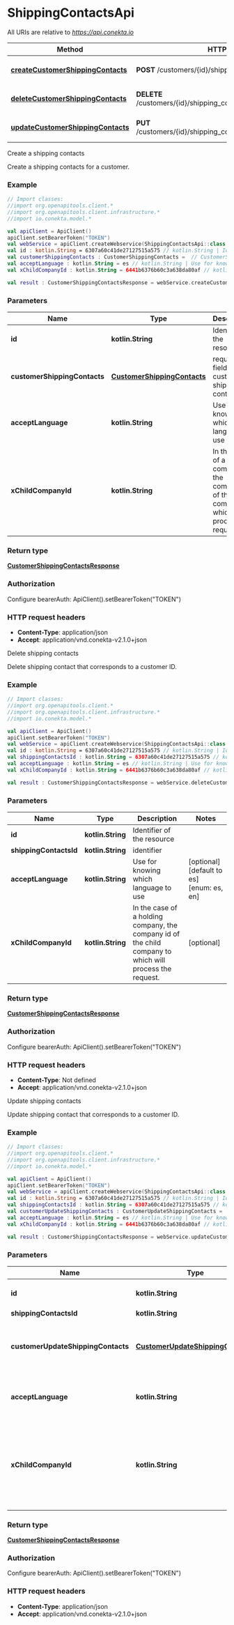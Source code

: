 # ShippingContactsApi

All URIs are relative to *https://api.conekta.io*

Method | HTTP request | Description
------------- | ------------- | -------------
[**createCustomerShippingContacts**](ShippingContactsApi.md#createCustomerShippingContacts) | **POST** /customers/{id}/shipping_contacts | Create a shipping contacts
[**deleteCustomerShippingContacts**](ShippingContactsApi.md#deleteCustomerShippingContacts) | **DELETE** /customers/{id}/shipping_contacts/{shipping_contacts_id} | Delete shipping contacts
[**updateCustomerShippingContacts**](ShippingContactsApi.md#updateCustomerShippingContacts) | **PUT** /customers/{id}/shipping_contacts/{shipping_contacts_id} | Update shipping contacts



Create a shipping contacts

Create a shipping contacts for a customer.

### Example
```kotlin
// Import classes:
//import org.openapitools.client.*
//import org.openapitools.client.infrastructure.*
//import io.conekta.model.*

val apiClient = ApiClient()
apiClient.setBearerToken("TOKEN")
val webService = apiClient.createWebservice(ShippingContactsApi::class.java)
val id : kotlin.String = 6307a60c41de27127515a575 // kotlin.String | Identifier of the resource
val customerShippingContacts : CustomerShippingContacts =  // CustomerShippingContacts | requested field for customer shippings contacts
val acceptLanguage : kotlin.String = es // kotlin.String | Use for knowing which language to use
val xChildCompanyId : kotlin.String = 6441b6376b60c3a638da80af // kotlin.String | In the case of a holding company, the company id of the child company to which will process the request.

val result : CustomerShippingContactsResponse = webService.createCustomerShippingContacts(id, customerShippingContacts, acceptLanguage, xChildCompanyId)
```

### Parameters

Name | Type | Description  | Notes
------------- | ------------- | ------------- | -------------
 **id** | **kotlin.String**| Identifier of the resource |
 **customerShippingContacts** | [**CustomerShippingContacts**](CustomerShippingContacts.md)| requested field for customer shippings contacts |
 **acceptLanguage** | **kotlin.String**| Use for knowing which language to use | [optional] [default to es] [enum: es, en]
 **xChildCompanyId** | **kotlin.String**| In the case of a holding company, the company id of the child company to which will process the request. | [optional]

### Return type

[**CustomerShippingContactsResponse**](CustomerShippingContactsResponse.md)

### Authorization


Configure bearerAuth:
    ApiClient().setBearerToken("TOKEN")

### HTTP request headers

 - **Content-Type**: application/json
 - **Accept**: application/vnd.conekta-v2.1.0+json


Delete shipping contacts

Delete shipping contact that corresponds to a customer ID.

### Example
```kotlin
// Import classes:
//import org.openapitools.client.*
//import org.openapitools.client.infrastructure.*
//import io.conekta.model.*

val apiClient = ApiClient()
apiClient.setBearerToken("TOKEN")
val webService = apiClient.createWebservice(ShippingContactsApi::class.java)
val id : kotlin.String = 6307a60c41de27127515a575 // kotlin.String | Identifier of the resource
val shippingContactsId : kotlin.String = 6307a60c41de27127515a575 // kotlin.String | identifier
val acceptLanguage : kotlin.String = es // kotlin.String | Use for knowing which language to use
val xChildCompanyId : kotlin.String = 6441b6376b60c3a638da80af // kotlin.String | In the case of a holding company, the company id of the child company to which will process the request.

val result : CustomerShippingContactsResponse = webService.deleteCustomerShippingContacts(id, shippingContactsId, acceptLanguage, xChildCompanyId)
```

### Parameters

Name | Type | Description  | Notes
------------- | ------------- | ------------- | -------------
 **id** | **kotlin.String**| Identifier of the resource |
 **shippingContactsId** | **kotlin.String**| identifier |
 **acceptLanguage** | **kotlin.String**| Use for knowing which language to use | [optional] [default to es] [enum: es, en]
 **xChildCompanyId** | **kotlin.String**| In the case of a holding company, the company id of the child company to which will process the request. | [optional]

### Return type

[**CustomerShippingContactsResponse**](CustomerShippingContactsResponse.md)

### Authorization


Configure bearerAuth:
    ApiClient().setBearerToken("TOKEN")

### HTTP request headers

 - **Content-Type**: Not defined
 - **Accept**: application/vnd.conekta-v2.1.0+json


Update shipping contacts

Update shipping contact that corresponds to a customer ID.

### Example
```kotlin
// Import classes:
//import org.openapitools.client.*
//import org.openapitools.client.infrastructure.*
//import io.conekta.model.*

val apiClient = ApiClient()
apiClient.setBearerToken("TOKEN")
val webService = apiClient.createWebservice(ShippingContactsApi::class.java)
val id : kotlin.String = 6307a60c41de27127515a575 // kotlin.String | Identifier of the resource
val shippingContactsId : kotlin.String = 6307a60c41de27127515a575 // kotlin.String | identifier
val customerUpdateShippingContacts : CustomerUpdateShippingContacts =  // CustomerUpdateShippingContacts | requested field for customer update shippings contacts
val acceptLanguage : kotlin.String = es // kotlin.String | Use for knowing which language to use
val xChildCompanyId : kotlin.String = 6441b6376b60c3a638da80af // kotlin.String | In the case of a holding company, the company id of the child company to which will process the request.

val result : CustomerShippingContactsResponse = webService.updateCustomerShippingContacts(id, shippingContactsId, customerUpdateShippingContacts, acceptLanguage, xChildCompanyId)
```

### Parameters

Name | Type | Description  | Notes
------------- | ------------- | ------------- | -------------
 **id** | **kotlin.String**| Identifier of the resource |
 **shippingContactsId** | **kotlin.String**| identifier |
 **customerUpdateShippingContacts** | [**CustomerUpdateShippingContacts**](CustomerUpdateShippingContacts.md)| requested field for customer update shippings contacts |
 **acceptLanguage** | **kotlin.String**| Use for knowing which language to use | [optional] [default to es] [enum: es, en]
 **xChildCompanyId** | **kotlin.String**| In the case of a holding company, the company id of the child company to which will process the request. | [optional]

### Return type

[**CustomerShippingContactsResponse**](CustomerShippingContactsResponse.md)

### Authorization


Configure bearerAuth:
    ApiClient().setBearerToken("TOKEN")

### HTTP request headers

 - **Content-Type**: application/json
 - **Accept**: application/vnd.conekta-v2.1.0+json

